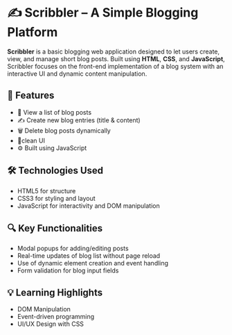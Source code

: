 # ✍️ Scribbler – A Simple Blogging Platform

**Scribbler** is a basic blogging web application designed to let users create, view, and manage short blog posts. Built using **HTML**, **CSS**, and **JavaScript**, Scribbler focuses on the front-end implementation of a blog system with an interactive UI and dynamic content manipulation.

## 🧩 Features
- 📰 View a list of blog posts
- ✍️ Create new blog entries (title & content)
- 🗑️ Delete blog posts dynamically
- 🧾clean UI
- ⚙️ Built using JavaScript

## 🛠️ Technologies Used
- HTML5 for structure
- CSS3 for styling and layout
- JavaScript for interactivity and DOM manipulation

## 🔍 Key Functionalities
- Modal popups for adding/editing posts
- Real-time updates of blog list without page reload
- Use of dynamic element creation and event handling
- Form validation for blog input fields

## 💡 Learning Highlights
- DOM Manipulation
- Event-driven programming
- UI/UX Design with CSS
